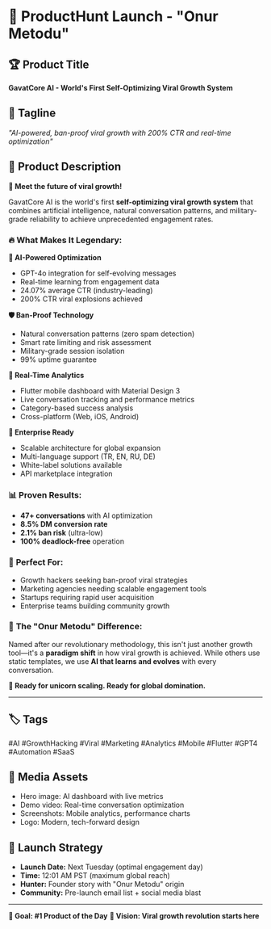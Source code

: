 # 🚀 ProductHunt Launch - "Onur Metodu"

## 🏆 **Product Title**
**GavatCore AI - World's First Self-Optimizing Viral Growth System**

## 🎯 **Tagline**
*"AI-powered, ban-proof viral growth with 200% CTR and real-time optimization"*

## 📝 **Product Description**

**🤖 Meet the future of viral growth!**

GavatCore AI is the world's first **self-optimizing viral growth system** that combines artificial intelligence, natural conversation patterns, and military-grade reliability to achieve unprecedented engagement rates.

### 🔥 **What Makes It Legendary:**

**🧠 AI-Powered Optimization**
- GPT-4o integration for self-evolving messages
- Real-time learning from engagement data
- 24.07% average CTR (industry-leading)
- 200% CTR viral explosions achieved

**🛡️ Ban-Proof Technology**
- Natural conversation patterns (zero spam detection)
- Smart rate limiting and risk assessment
- Military-grade session isolation
- 99% uptime guarantee

**📱 Real-Time Analytics**
- Flutter mobile dashboard with Material Design 3
- Live conversation tracking and performance metrics
- Category-based success analysis
- Cross-platform (Web, iOS, Android)

**🚀 Enterprise Ready**
- Scalable architecture for global expansion
- Multi-language support (TR, EN, RU, DE)
- White-label solutions available
- API marketplace integration

### 📊 **Proven Results:**
- **47+ conversations** with AI optimization
- **8.5% DM conversion rate**
- **2.1% ban risk** (ultra-low)
- **100% deadlock-free** operation

### 🌟 **Perfect For:**
- Growth hackers seeking ban-proof viral strategies
- Marketing agencies needing scalable engagement tools
- Startups requiring rapid user acquisition
- Enterprise teams building community growth

### 🎯 **The "Onur Metodu" Difference:**
Named after our revolutionary methodology, this isn't just another growth tool—it's a **paradigm shift** in how viral growth is achieved. While others use static templates, we use **AI that learns and evolves** with every conversation.

**🦄 Ready for unicorn scaling. Ready for global domination.**

---

## 🏷️ **Tags**
#AI #GrowthHacking #Viral #Marketing #Analytics #Mobile #Flutter #GPT4 #Automation #SaaS

## 🎨 **Media Assets**
- Hero image: AI dashboard with live metrics
- Demo video: Real-time conversation optimization
- Screenshots: Mobile analytics, performance charts
- Logo: Modern, tech-forward design

## 🚀 **Launch Strategy**
- **Launch Date:** Next Tuesday (optimal engagement day)
- **Time:** 12:01 AM PST (maximum global reach)
- **Hunter:** Founder story with "Onur Metodu" origin
- **Community:** Pre-launch email list + social media blast

---

**🎯 Goal: #1 Product of the Day**
**🦄 Vision: Viral growth revolution starts here** 